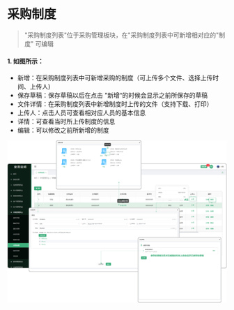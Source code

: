 # 采购制度

> "采购制度列表"位于采购管理板块，在"采购制度列表中可新增相对应的"制度" 可编辑

#### 1. 如图所示：
* 新增：在采购制度列表中可新增采购的制度（可上传多个文件、选择上传时间、上传人)
* 保存草稿：保存草稿以后在点击 ”新增“的时候会显示之前所保存的草稿
* 文件详情：在采购制度列表中新增制度时上传的文件（支持下载、打印）
* 上传人：点击人员可查看相对应人员的基本信息
* 详情：可查看当时所上传制度的信息
* 编辑：可以修改之前所新增的制度

![如图所示](../file/cg-cgzd1.png)